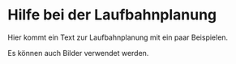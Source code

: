 # Hilfe bei der Laufbahnplanung

Hier kommt ein Text zur Laufbahnplanung mit
ein paar Beispielen.

Es können auch Bilder verwendet werden.
